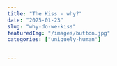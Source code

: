 ```yaml
---
title: "The Kiss - why?"
date: "2025-01-23"
slug: "why-do-we-kiss"
featuredImg: "/images/button.jpg"
categories: ["uniquely-human"]


---
```

